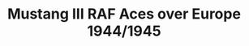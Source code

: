 ---
layout: product
title: "Mustang III RAF Aces over Europe 1944/1945"
price: "2500" 
desc: "N/A"
img_path: "/assets/img/H2K72023.webp"
brand: "N/A"
available: false
special_offer: false
new: false
soon: false
cat: "0N/A"
subcat: "0N/A"
subsubcat: "0N/A"
sifra: "H2K72023"
popular: false
spec: false
---